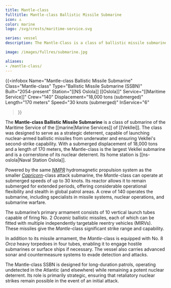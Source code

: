 ```yaml
---
title: Mantle-class
fulltitle: Mantle-class Ballistic Missile Submarine
icon: ⚓️
color: marine
logo: /svg/crests/maritime-service.svg

series: vessel
description: The Mantle-Class is a class of ballistic missile submarine in service with the Vekllei Armed Forces.

image: /images/fullres/submarine.jpg

aliases:
- /mantle-class/
---
```

{{<infobox
	Name="Mantle-class Ballistic Missile Submarine"
	Class="Mantle-class"
	Type="Ballistic Missile Submarine (SSBN)"
	Built="2054-present"
	Station="[[NS Oslola]] [[Oslola]]"
	Service="[[Maritime Service]]"
	Crew="140"
	Displacement="18,000 tons (submerged)"
	Length="170 meters"
	Speed="30 knots (submerged)"
	InService="6"
>}}

The **Mantle-class Ballistic Missile Submarine** is a class of submarine of the Maritime Service of the [[marine|Marine Services]] of [[Vekllei]]. The class was designed to serve as a strategic deterrent, capable of launching nuclear-armed ballistic missiles from underwater and ensuring Vekllei's second-strike capability. With a submerged displacement of 18,000 tons and a length of 170 meters, the Mantle-class is the largest Vekllei submarine and is a cornerstone of its nuclear deterrent. Its home station is [[ns-oslola|Naval Station Oslola]].

Powered by the same [*NMPR*](/nmpr/) hydromagnetic propulsion system as the smaller [*Capricorn*](/capricorn-class/)-class attack submarine, the *Mantle*-class can operate at submerged speeds of up to 30 knots. Its reactor allows it to remain submerged for extended periods, offering considerable operational flexibility and stealth in global patrol areas. A crew of 140 operates the submarine, including specialists in missile systems, nuclear operations, and submarine warfare.

The submarine’s primary armament consists of 10 vertical launch tubes capable of firing No. 2 *Oceanic* ballistic missiles, each of which can be fitted with multiple independently targetable reentry vehicles (MIRVs). These missiles give the *Mantle*-class significant strike range and capability.

In addition to its missile armament, the *Mantle*-class is equipped with No. 8 *Orca* heavy torpedoes in four tubes, enabling it to engage hostile submarines or surface ships if necessary. The vessel also carries advanced sonar and countermeasure systems to evade detection and attacks.

The Mantle-class SSBN is designed for long-duration patrols, operating undetected in the Atlantic (and elsewhere) while remaining a potent nuclear deterrent. Its role is primarily strategic, ensuring that retaliatory nuclear strikes remain possible in the event of an initial attack.